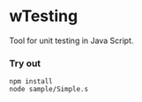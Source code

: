 # wTesting

Tool for unit testing in Java Script.

### Try out

```
npm install
node sample/Simple.s
```

